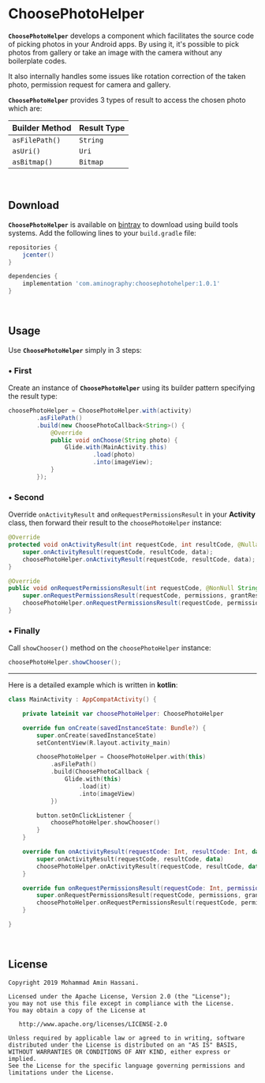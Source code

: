 # ChoosePhotoHelper

**`ChoosePhotoHelper`** develops a component which facilitates the source code of picking photos in your Android apps. By using it, it's possible to pick photos from gallery or take an image with the camera without any boilerplate codes.

It also internally handles some issues like rotation correction of the taken photo, permission request for camera and gallery.

**`ChoosePhotoHelper`** provides 3 types of result to access the chosen photo which are:

| Builder Method | Result Type |
| --- | --- |
| `asFilePath()` | `String` |
| `asUri()` | `Uri` |
| `asBitmap()` | `Bitmap` |

<br/>

Download
--------
**`ChoosePhotoHelper`** is available on [bintray](https://bintray.com/aminography/maven/ChoosePhotoHelper) to download using build tools systems. Add the following lines to your `build.gradle` file:

```gradle
repositories {
    jcenter()
}

dependencies {
    implementation 'com.aminography:choosephotohelper:1.0.1'
}
```

<br/>

Usage
-----
Use **`ChoosePhotoHelper`** simply in 3 steps:

### • First
Create an instance of **`ChoosePhotoHelper`** using its builder pattern specifying the result type:

```java
choosePhotoHelper = ChoosePhotoHelper.with(activity)
        .asFilePath()
        .build(new ChoosePhotoCallback<String>() {
            @Override
            public void onChoose(String photo) {
                Glide.with(MainActivity.this)
                        .load(photo)
                        .into(imageView);
            }
        });
```

### • Second
Override `onActivityResult` and `onRequestPermissionsResult` in your **Activity** class, then forward their result to the `choosePhotoHelper` instance:

```java
@Override
protected void onActivityResult(int requestCode, int resultCode, @Nullable Intent data) {
    super.onActivityResult(requestCode, resultCode, data);
    choosePhotoHelper.onActivityResult(requestCode, resultCode, data);
}

@Override
public void onRequestPermissionsResult(int requestCode, @NonNull String[] permissions, @NonNull int[] grantResults) {
    super.onRequestPermissionsResult(requestCode, permissions, grantResults);
    choosePhotoHelper.onRequestPermissionsResult(requestCode, permissions, grantResults);
}
```

### • Finally
Call `showChooser()` method on the `choosePhotoHelper` instance:

```java
choosePhotoHelper.showChooser();
```

<hr/>

Here is a detailed example which is written in **kotlin**:

```kotlin
class MainActivity : AppCompatActivity() {

    private lateinit var choosePhotoHelper: ChoosePhotoHelper

    override fun onCreate(savedInstanceState: Bundle?) {
        super.onCreate(savedInstanceState)
        setContentView(R.layout.activity_main)

        choosePhotoHelper = ChoosePhotoHelper.with(this)
            .asFilePath()
            .build(ChoosePhotoCallback {
                Glide.with(this)
                    .load(it)
                    .into(imageView)
            })

        button.setOnClickListener {
            choosePhotoHelper.showChooser()
        }
    }

    override fun onActivityResult(requestCode: Int, resultCode: Int, data: Intent?) {
        super.onActivityResult(requestCode, resultCode, data)
        choosePhotoHelper.onActivityResult(requestCode, resultCode, data)
    }

    override fun onRequestPermissionsResult(requestCode: Int, permissions: Array<String>, grantResults: IntArray) {
        super.onRequestPermissionsResult(requestCode, permissions, grantResults)
        choosePhotoHelper.onRequestPermissionsResult(requestCode, permissions, grantResults)
    }

}
```

<br/>

License
--------
```
Copyright 2019 Mohammad Amin Hassani.

Licensed under the Apache License, Version 2.0 (the "License");
you may not use this file except in compliance with the License.
You may obtain a copy of the License at

   http://www.apache.org/licenses/LICENSE-2.0

Unless required by applicable law or agreed to in writing, software
distributed under the License is distributed on an "AS IS" BASIS,
WITHOUT WARRANTIES OR CONDITIONS OF ANY KIND, either express or implied.
See the License for the specific language governing permissions and
limitations under the License.
```


